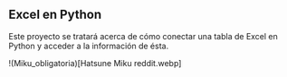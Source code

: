 ## Excel en Python

Este proyecto se tratará acerca de cómo conectar una tabla de Excel en Python y acceder a la información de ésta.

!(Miku_obligatoria)[Hatsune Miku reddit.webp]